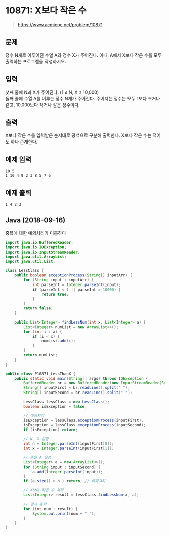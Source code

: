 # 10871: X보다 작은 수
> https://www.acmicpc.net/problem/10871

## 문제
정수 N개로 이루어진 수열 A와 정수 X가 주어진다. 이때, A에서 X보다 작은 수를 모두 출력하는 프로그램을 작성하시오.

## 입력
첫째 줄에 N과 X가 주어진다. (1 ≤ N, X ≤ 10,000) <br>
둘째 줄에 수열 A를 이루는 정수 N개가 주어진다. 주어지는 정수는 모두 1보다 크거나 같고, 10,000보다 작거나 같은 정수이다.

## 출력
X보다 작은 수를 입력받은 순서대로 공백으로 구분해 출력한다. X보다 작은 수는 적어도 하나 존재한다.

## 예제 입력
```
10 5
1 10 4 9 2 3 8 5 7 6
```

## 예제 출력
```
1 4 2 3
```

## Java (2018-09-16)
중복에 대한 예외처리가 미흡하다
```java
import java.io.BufferedReader;
import java.io.IOException;
import java.io.InputStreamReader;
import java.util.ArrayList;
import java.util.List;

class LessClass {
	public boolean exceptionProcess(String[] inputArr) {
		for (String input : inputArr) {
			int parseInt = Integer.parseInt(input);
			if (parseInt < 1 || parseInt > 10000) {
				return true;
			}
		}
		return false;
	}

	public List<Integer> findLessNum(int x, List<Integer> a) {
		List<Integer> numList = new ArrayList<>();
		for (int i : a) {
			if (i < x) {
				numList.add(i);
			}
		}
		return numList;
	}
}

public class P10871_LessThanX {
	public static void main(String[] args) throws IOException {
		BufferedReader br = new BufferedReader(new InputStreamReader(System.in));
		String[] inputFirst = br.readLine().split(" ");
		String[] inputSecond = br.readLine().split(" ");

		LessClass lessClass = new LessClass();
		boolean isException = false;

		// 예외처리
		isException = lessClass.exceptionProcess(inputFirst);
		isException = lessClass.exceptionProcess(inputSecond);
		if (isException) return;

		// N, X 설정
		int n = Integer.parseInt(inputFirst[0]);
		int x = Integer.parseInt(inputFirst[1]);

		// 수열 A 설정
		List<Integer> a = new ArrayList<>();
		for (String input : inputSecond) {
			a.add(Integer.parseInt(input));
		}
		if (a.size() > n ) return; // 예외처리

		// X보다 작은 수 처리
		List<Integer> result = lessClass.findLessNum(x, a);

		// 결과 출력
		for (int num : result) {
			System.out.print(num + " ");
		}
	}
}
```
